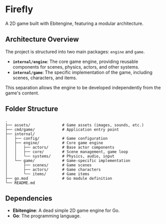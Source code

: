 # Firefly

A 2D game built with Ebitengine, featuring a modular architecture.

## Architecture Overview

The project is structured into two main packages: `engine` and `game`.

-   **`internal/engine`**: The core game engine, providing reusable components for scenes, physics, actors, and other systems.
-   **`internal/game`**: The specific implementation of the game, including scenes, characters, and items.

This separation allows the engine to be developed independently from the game's content.

## Folder Structure

```
.
├── assets/              # Game assets (images, sounds, etc.)
├── cmd/game/            # Application entry point
├── internal/
│   ├── config/          # Game configuration
│   ├── engine/          # Core game engine
│   │   ├── actors/      # Base actor components
│   │   ├── core/        # Scene management, game loop
│   │   └── systems/     # Physics, audio, input
│   └── game/            # Game-specific implementation
│       ├── scenes/      # Game scenes
│       ├── actors/      # Game characters
│       └── items/       # Game items
├── go.mod               # Go module definition
└── README.md
```

## Dependencies

-   **Ebitengine**: A dead simple 2D game engine for Go.
-   **Go**: The programming language.
